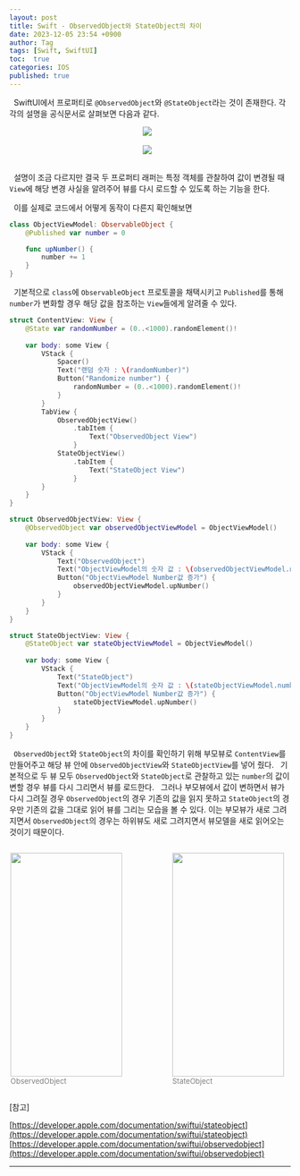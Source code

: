 ```yaml
---
layout: post
title: Swift - ObservedObject와 StateObject의 차이
date: 2023-12-05 23:54 +0900
author: Tag
tags: [Swift, SwiftUI]
toc:  true
categories: IOS
published: true
---
```

&nbsp; SwiftUI에서 프로퍼티로 `@ObservedObject`와 `@StateObject`라는 것이 존재한다. 각각의 설명을 공식문서로 살펴보면 다음과 같다.

<div style="display: flex; justify-content: center; align-items: center;">
  <img src="https://drive.google.com/uc?export=view&id=1-7G113E6E_x6FApwAkcnPB0HizNnhtE4" width="max" height="max" style="margin-right: 10px;">
</div>

<br>

<div style="display: flex; justify-content: center; align-items: center;">
  <img src="https://drive.google.com/uc?export=view&id=1-4mlFxJXLgwDuRTHp0IFe8_uKbxNSs3g" width="max" height="max" style="margin-right: 10px;">
</div>

<br>

&nbsp; 설명이 조금 다르지만 결국 두 프로퍼티 래퍼는 특정 객체를 관찰하여 값이 변경될 때 `View`에 해당 변경 사실을 알려주어 뷰를 다시 로드할 수 있도록 하는 기능을 한다.

&nbsp; 이를 실제로 코드에서 어떻게 동작이 다른지 확인해보면

```swift
class ObjectViewModel: ObservableObject {
    @Published var number = 0

    func upNumber() {
        number += 1
    }
}
```

&nbsp; 기본적으로 `class`에 `ObservableObject` 프로토콜을 채택시키고 `Published`를 통해 `number`가 변화할 경우 해당 값을 참조하는 `View`들에게 알려줄 수 있다.

```swift
struct ContentView: View {
    @State var randomNumber = (0..<1000).randomElement()!
    
    var body: some View {
        VStack {
            Spacer()
            Text("랜덤 숫자 : \(randomNumber)")
            Button("Randomize number") {
                randomNumber = (0..<1000).randomElement()!
            }
        }
        TabView {
            ObservedObjectView()
                .tabItem {
                    Text("ObservedObject View")
                }
            StateObjectView()
                .tabItem {
                    Text("StateObject View")
                }
        }
    }
}

struct ObservedObjectView: View {
    @ObservedObject var observedObjectViewModel = ObjectViewModel()
    
    var body: some View {
        VStack {
            Text("ObservedObject")
            Text("ObjectViewModel의 숫자 값 : \(observedObjectViewModel.number)")
            Button("ObjectViewModel Number값 증가") {
                observedObjectViewModel.upNumber()
            }
        }
    }
}

struct StateObjectView: View {
    @StateObject var stateObjectViewModel = ObjectViewModel()
    
    var body: some View {
        VStack {
            Text("StateObject")
            Text("ObjectViewModel의 숫자 값 : \(stateObjectViewModel.number)")
            Button("ObjectViewModel Number값 증가") {
                stateObjectViewModel.upNumber()
            }
        }
    }
}
```

&nbsp; `ObservedObject`와 `StateObject`의 차이를 확인하기 위해 부모뷰로 `ContentView`를 만들어주고 해당 뷰 안에 `ObservedObjectView`와 `StateObjectView`를 넣어 줬다.
&nbsp; 기본적으로 두 뷰 모두 `ObservedObject`와 `StateObject`로 관찰하고 있는 `number`의 값이 변할 경우 뷰를 다시 그리면서 뷰를 로드한다.
&nbsp; 그러나 부모뷰에서 값이 변하면서 뷰가 다시 그려질 경우 `ObservedObject`의 경우 기존의 값을 읽지 못하고 `StateObject`의 경우만 기존의 값을 그대로 읽어 뷰를 그리는 모습을 볼 수 있다. 이는 부모뷰가 새로 그려지면서 `ObservedObject`의 경우는 하위뷰도 새로 그려지면서 뷰모델을 새로 읽어오는 것이기 때문이다.

<div style="display: flex; justify-content: center; align-items: center;">
<figure>
<img src="https://drive.google.com/uc?export=view&id=1i-OcpcQXDVcSzpDutdnyxcOdCJzbzhvj" width="200" height="400" style="margin-right: 10px;">
<figcaption><font size="2em" color="gray"> ObservedObject </font></figcaption>
</figure>

<figure>
<img src="https://drive.google.com/uc?export=view&id=1NsNrPBvRX1w2aKvGro6kCLSgH25kgQcU" width="200" height="400" style="margin-right: 10px;">
<figcaption><font size="2em" color="gray"> StateObject </font></figcaption>
</figure>
</div>

[참고]

[https://developer.apple.com/documentation/swiftui/stateobject](https://developer.apple.com/documentation/swiftui/stateobject)
[https://developer.apple.com/documentation/swiftui/observedobject](https://developer.apple.com/documentation/swiftui/observedobject)

-----
